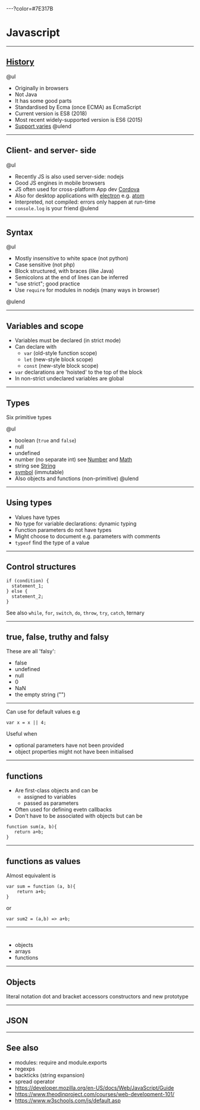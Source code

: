 ---?color=#7E317B

# Javascript

---

## [History](https://app.pluralsight.com/player?name=javascript-good-parts-m2&mode=live&clip=0&course=javascript-good-parts&author=douglas-crockford) 

@ul
- Originally in browsers
- Not Java
- It has some good parts
- Standardised by Ecma (once ECMA) as EcmaScript
- Current version is ES8 (2018)
- Most recent widely-supported version is ES6 (2015)
- [Support varies](http://kangax.github.io/compat-table/es6/)
@ulend

---

## Client- and server- side

@ul
- Recently JS is also used server-side: nodejs
- Good JS engines in mobile browsers
- JS often used for cross-platform App dev [Cordova](https://cordova.apache.org/)
- Also for desktop applications with [electron](https://electronjs.org/) e.g. [atom](https://atom.io/)
- Interpreted, not compiled: errors only happen at run-time
- `console.log` is your friend
@ulend

---

## Syntax

@ul
- Mostly insensitive to white space (not python)
- Case sensitive (not php)
- Block structured, with braces (like Java)
- Semicolons at the end of lines can be inferred
- "use strict"; good practice
- Use `require` for modules in nodejs (many ways in browser)

@ulend

---

## Variables and scope

- Variables must be declared (in strict mode)
- Can declare with
    - `var` (old-style function scope)
    - `let` (new-style block scope)
    - `const` (new-style block scope)
- `var` declarations are 'hoisted' to the top of the block
- In non-strict undeclared variables are global

---

## Types

Six primitive types

@ul
- boolean (`true` and `false`)
- null
- undefined
- number (no separate int) see [Number](https://developer.mozilla.org/en-US/docs/Web/JavaScript/Reference/Global_Objects/Number) and [Math](https://developer.mozilla.org/en-US/docs/Web/JavaScript/Reference/Global_Objects/Math)
- string see [String](https://developer.mozilla.org/en-US/docs/Web/JavaScript/Reference/Global_Objects/String)
- [symbol](https://developer.mozilla.org/en-US/docs/Glossary/Symbol) (immutable)
- Also objects and functions (non-primitive)
@ulend
 
---

## Using types

- Values have types
- No type for variable declarations: dynamic typing
- Function parameters do not have types
- Might choose to document e.g. parameters with comments
- `typeof` find the type of a value

---

## Control structures

```
if (condition) {
  statement_1;
} else {
  statement_2;
}
```

See also `while`, `for`, `switch`, `do`, `throw`, `try`, `catch`, ternary

---

## true, false, truthy and falsy

These are all 'falsy':
- false
- undefined
- null
- 0
- NaN
- the empty string ("")

---

Can use for default values e.g
```
var x = x || 4;
```
Useful when

- optional parameters have not been provided
- object properties might not have been initialised

---

## functions


- Are first-class objects and can be
    - assigned to variables
    - passed as parameters
- Often used for defining evetn callbacks
- Don't have to be associated with objects but can be

```
function sum(a, b){
   return a+b;
}
```

---

## functions as values

Almost equivalent is

```
var sum = function (a, b){
    return a+b;
}
```

or

```
var sum2 = (a,b) => a+b;
```

---

#
- objects
- arrays
- functions

---
## Objects

literal notation
dot and bracket accessors
constructors and new
prototype

---

## JSON

---

## See also

- modules: require and module.exports
- regexps
- backticks (string expansion)
- spread operator
- <https://developer.mozilla.org/en-US/docs/Web/JavaScript/Guide>
- <https://www.theodinproject.com/courses/web-development-101/>
- <https://www.w3schools.com/js/default.asp>

